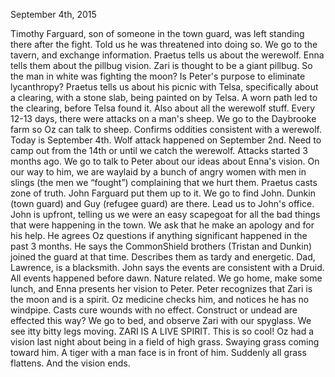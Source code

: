 September 4th, 2015

Timothy Farguard, son of someone in the town guard, was left standing there after the fight. Told us he was threatened into doing so.
We go to the tavern, and exchange information. Praetus tells us about the werewolf. Enna tells them about the pillbug vision. Zari is thought to be a giant pillbug. So the man in white was fighting the moon? Is Peter's purpose to eliminate lycanthropy?
Praetus tells us about his picnic with Telsa, specifically about a clearing, with a stone slab, being painted on by Telsa. A worn path led to the clearing, before Telsa found it. Also about all the werewolf stuff. Every 12-13 days, there were attacks on a man's sheep.
We go to the Daybrooke farm so Oz can talk to sheep. Confirms oddities consistent with a werewolf.
Today is September 4th. Wolf attack happened on September 2nd. Need to 
camp out from the 14th or until we catch the werewolf. Attacks started 3 months ago.
We go to talk to Peter about our ideas about Enna's vision. On our way to him, we are waylaid by a bunch of angry women with men in slings (the men we “fought”) complaining that we hurt them.
Praetus casts zone of truth. John Farguard put them up to it. We go to find John.
Dunkin (town guard) and Guy (refugee guard) are there. Lead us to John's office.
John is upfront, telling us we were an easy scapegoat for all the bad things that were happening in the town. We ask that he make an apology and for his help. He agrees
Oz questions if anything significant happened in the past 3 months. He says the CommonShield brothers (Tristan and Dunkin) joined the guard at that time. Describes them as tardy and energetic. Dad, Lawrence, is a blacksmith.
John says the events are consistent with a Druid. All events happened before dawn. Nature related.
We go home, make some lunch, and Enna presents her vision to Peter. Peter recognizes that Zari is the moon and is a spirit.
Oz medicine checks him, and notices he has no windpipe. Casts cure wounds with no effect. Construct or undead are effected this way?
We go to bed, and observe Zari with our spyglass. We see itty bitty legs moving. ZARI IS A LIVE SPIRIT. This is so cool!
Oz had a vision last night about being in a field of high grass. Swaying grass coming toward him. A tiger with a man face is in front of him. Suddenly all grass flattens. And the vision ends.